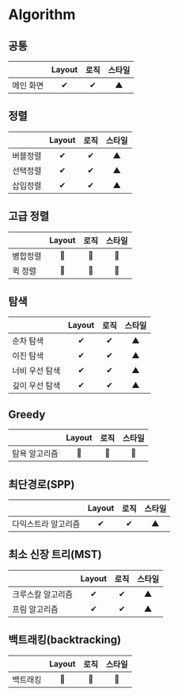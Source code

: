 # Algorithm

## 공통

|           | Layout | 로직 | 스타일 |
| --------- | :----: | :--: | :----: |
| 메인 화면 |   ✔    |  ✔   |   ▲    |

## 정렬

|          | Layout | 로직 | 스타일 |
| :------- | :----: | :--: | :----: |
| 버블정렬 |   ✔    |  ✔   |   ▲    |
| 선택정렬 |   ✔    |  ✔   |   ▲    |
| 삽입정렬 |   ✔    |  ✔   |   ▲    |

## 고급 정렬

|          | Layout | 로직 | 스타일 |
| -------- | :----: | :--: | :----: |
| 병합정렬 |   🔲   |  🔲  |   🔲   |
| 퀵 정렬  |   🔲   |  🔲  |   🔲   |

## 탐색

|                | Layout | 로직 | 스타일 |
| -------------- | :----: | :--: | :----: |
| 순차 탐색      |   ✔    |  ✔   |   ▲    |
| 이진 탐색      |   ✔    |  ✔   |   ▲    |
| 너비 우선 탐색 |   ✔    |  ✔   |   ▲    |
| 깊이 우선 탐색 |   ✔    |  ✔   |   ▲    |

## Greedy

|               | Layout | 로직 | 스타일 |
| ------------- | :----: | :--: | :----: |
| 탐욕 알고리즘 |   🔲   |  🔲  |   🔲   |

## 최단경로(SPP)

|                     | Layout | 로직 | 스타일 |
| ------------------- | :----: | :--: | :----: |
| 다익스트라 알고리즘 |   ✔    |  ✔   |   ▲    |

## 최소 신장 트리(MST)

|                   | Layout | 로직 | 스타일 |
| ----------------- | :----: | :--: | :----: |
| 크루스칼 알고리즘 |   ✔    |  ✔   |   ▲    |
| 프림 알고리즘     |   ✔    |  ✔   |   ▲    |

## 백트래킹(backtracking)

|          | Layout | 로직 | 스타일 |
| -------- | :----: | :--: | :----: |
| 백트래킹 |   🔲   |  🔲  |   🔲   |
